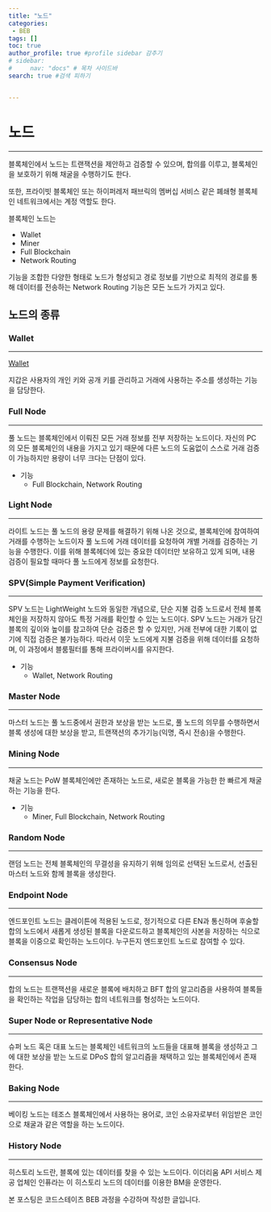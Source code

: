 ```yaml
---
title: "노드"
categories:
 - BEB
tags: [] 
toc: true
author_profile: true #profile sidebar 감추기
# sidebar:
#     nav: "docs" # 목차 사이드바
search: true #검색 피하기


---
```


# 노드

---

블록체인에서 노드는 트랜잭션을 제안하고 검증할 수 있으며, 합의를 이루고, 블록체인을 보호하기 위해 채굴을 수행하기도 한다.

또한, 프라이빗 블록체인 또는 하이퍼레저 패브릭의 멤버십 서비스 같은 폐쇄형 블록체인 네트워크에서는 계정 역할도 한다.

블록체인 노드는 

- Wallet
- Miner
- Full Blockchain
- Network Routing

기능을 조합한 다양한 형태로 노드가 형성되고 경로 정보를 기반으로 최적의 경로를 통해 데이터를 전송하는 Network Routing 기능은 모든 노드가 가지고 있다.



## 노드의 종류



### Wallet

----

[Wallet](https://apfl99.github.io/beb/wallet/)

지갑은 사용자의 개인 키와 공개 키를 관리하고 거래에 사용하는 주소를 생성하는 기능을 담당한다.



### Full Node

---

풀 노드는 블록체인에서 이뤄진 모든 거래 정보를 전부 저장하는 노드이다. 자신의 PC의 모든 블록체인의 내용을 가지고 있기 때문에 다른 노드의 도움없이 스스로 거래 검증이 가능하지만 용량이 너무 크다는 단점이 있다.

- 기능
  - Full Blockchain, Network Routing



### Light Node

---

라이트 노드는 풀 노드의 용량 문제를 해결하기 위해 나온 것으로, 블록체인에 참여하여 거래를 수행하는 노드이자 풀 노드에 거래 데이터를 요청하여 개별 거래를 검증하는 기능을 수행한다. 이를 위해 블록헤더에 있는 중요한 데이터만 보유하고 있게 되며, 내용 검증이 필요할 때마다 풀 노드에게 정보를 요청한다.



### SPV(Simple Payment Verification)

---

SPV 노드는 LightWeight 노드와 동일한 개념으로, 단순 지불 검증 노드로서 전체 블록체인을 저장하지 않아도 특정 거래를 확인할 수 있는 노드이다. SPV 노드는 거래가 담긴 블록의 깊이와 높이를 참고하여 단순 검증은 할 수 있지만, 거래 전부에 대한 기록이 없기에 직접 검증은 불가능하다. 따라서 이웃 노드에게 지불 검증을 위해 데이터를 요청하며, 이 과정에서 블룸필터를 통해 프라이버시를 유지한다.

- 기능
  - Wallet, Network Routing



### Master Node

---

마스터 노드는 풀 노드중에서 권한과 보상을 받는 노드로, 풀 노드의 의무를 수행하면서 블록 생성에 대한 보상을 받고, 트랜잭션의 추가기능(익명, 즉시 전송)을 수행한다.



### Mining Node

---

채굴 노드는 PoW 블록체인에만 존재하는 노드로, 새로운 블록을 가능한 한 빠르게 채굴하는 기능을 한다.

- 기능
  - Miner, Full Blockchain, Network Routing



### Random Node

---

랜덤 노드는 전체 블록체인의 무결성을 유지하기 위해 임의로 선택된 노드로서, 선출된 마스터 노드와 함께 블록을 생성한다.



### Endpoint Node

---

엔드포인트 노드는 클레이튼에 적용된 노드로, 정기적으로 다른 EN과 통신하며 후술할 합의 노드에서 새롭게 생성된 블록을 다운로드하고 블록체인의 사본을 저장하는 식으로 블록을 이중으로 확인하는 노드이다. 누구든지 엔드포인트 노드로 참여할 수 있다.



### Consensus Node

---

합의 노드는 트랜잭션을 새로운 블록에 배치하고 BFT 합의 알고리즘을 사용하여 블록들을 확인하는 작업을 담당하는 합의 네트워크를 형성하는 노드이다. 



### Super Node or Representative Node

---

슈퍼 노드 혹은 대표 노드는 블록체인 네트워크의 노드들을 대표해 블록을 생성하고 그에 대한 보상을 받는 노드로 DPoS 합의 알고리즘을 채택하고 있는 블록체인에서 존재한다.



### Baking Node

---

베이킹 노드는 테조스 블록체인에서 사용하는 용어로, 코인 소유자로부터 위임받은 코인으로 채굴과 같은 역할을 하는 노드이다.



### History Node

---

히스토리 노드란, 블록에 있는 데이터를 찾을 수 있는 노드이다. 이더리움 API 서비스 제공 업체인 인퓨라는 이 히스토리 노드의 데이터를 이용한 BM을 운영한다.





<div class="notice">
  <p>본 포스팅은 코드스테이츠 BEB 과정을 수강하며 작성한 글입니다.</p>
</div>

